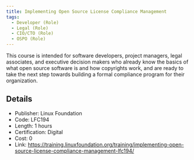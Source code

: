 ```yaml
--- 
title: Implementing Open Source License Compliance Management
tags:
  - Developer (Role)
  - Legal (Role)
  - CIO/CTO (Role)
  - OSPO (Role)
---
```


This course is intended for software developers, project managers, legal associates, and executive decision makers who already know the basics of what open source software is and how copyrights work, and are ready to take the next step towards building a formal compliance program for their organization.

## Details

- Publisher: Linux Foundation
- Code: LFC194
- Length: 1 hours
- Certification: Digital
- Cost: 0
- Link: https://training.linuxfoundation.org/training/implementing-open-source-license-compliance-management-lfc194/
